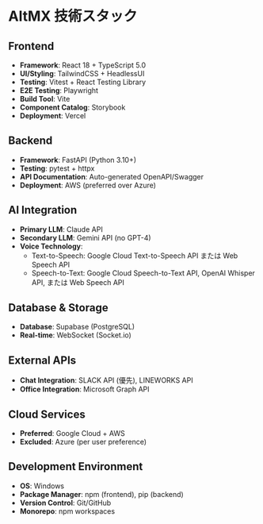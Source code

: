 # AltMX 技術スタック

## Frontend
- **Framework**: React 18 + TypeScript 5.0
- **UI/Styling**: TailwindCSS + HeadlessUI
- **Testing**: Vitest + React Testing Library
- **E2E Testing**: Playwright
- **Build Tool**: Vite
- **Component Catalog**: Storybook
- **Deployment**: Vercel

## Backend
- **Framework**: FastAPI (Python 3.10+)
- **Testing**: pytest + httpx
- **API Documentation**: Auto-generated OpenAPI/Swagger
- **Deployment**: AWS (preferred over Azure)

## AI Integration
- **Primary LLM**: Claude API
- **Secondary LLM**: Gemini API (no GPT-4)
- **Voice Technology**: 
  - Text-to-Speech: Google Cloud Text-to-Speech API または Web Speech API
  - Speech-to-Text: Google Cloud Speech-to-Text API, OpenAI Whisper API, または Web Speech API

## Database & Storage
- **Database**: Supabase (PostgreSQL)
- **Real-time**: WebSocket (Socket.io)

## External APIs
- **Chat Integration**: SLACK API (優先), LINEWORKS API
- **Office Integration**: Microsoft Graph API

## Cloud Services
- **Preferred**: Google Cloud + AWS
- **Excluded**: Azure (per user preference)

## Development Environment
- **OS**: Windows
- **Package Manager**: npm (frontend), pip (backend)
- **Version Control**: Git/GitHub
- **Monorepo**: npm workspaces